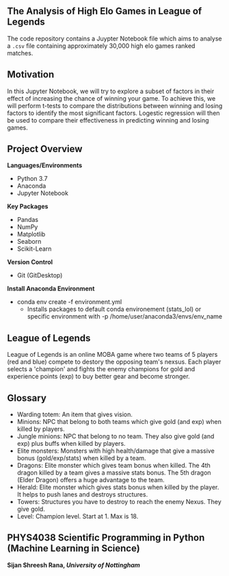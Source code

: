 ## The Analysis of High Elo Games in League of Legends
The code repository contains a Juypter Notebook file which aims to analyse a `.csv` file containing approximately 30,000 high elo games ranked matches.

## Motivation
In this Jupyter Notebook, we will try to explore a subset of factors in their effect of increasing the chance of winning your game. To achieve this, we will perform t-tests to compare the distributions between winning and losing factors to identify the most significant factors. Logestic regression will then be used to compare their effectiveness in predicting winning and losing games. 

## Project Overview

**Languages/Environments**
* Python 3.7
* Anaconda
* Jupyter Notebook

**Key Packages**
* Pandas
* NumPy
* Matplotlib
* Seaborn
* Scikit-Learn

**Version Control**
* Git (GitDesktop)

**Install Anaconda Environment**
* conda env create -f environment.yml 
	* Installs packages to default conda environement (stats_lol) or specific environment with -p /home/user/anaconda3/envs/env_name

## League of Legends
League of Legends is an online MOBA game where two teams of 5 players (red and blue) compete to destory the opposing team's nexsus. Each player selects a 'champion' and fights the enemy champions for gold and experience points (exp) to buy better gear and become stronger.

## Glossary
* Warding totem: An item that gives vision.
* Minions: NPC that belong to both teams which give gold (and exp) when killed by players.
* Jungle minions: NPC that belong to no team. They also give gold (and exp) plus buffs when killed by players.
* Elite monsters: Monsters with high health/damage that give a massive bonus (gold/exp/stats) when killed by a team.
* Dragons: Elite monster which gives team bonus when killed. The 4th dragon killed by a team gives a massive stats bonus. The 5th dragon (Elder Dragon) offers a huge advantage to the team.
* Herald: Elite monster which gives stats bonus when killed by the player. It helps to push lanes and destroys structures.
* Towers: Structures you have to destroy to reach the enemy Nexus. They give gold.
* Level: Champion level. Start at 1. Max is 18.

## PHYS4038 Scientific Programming in Python (Machine Learning in Science)
__Sijan Shreesh Rana, *University of Nottingham*__
